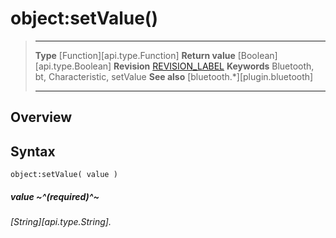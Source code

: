 # object:setValue()

> --------------------- ------------------------------------------------------------------------------------------
> __Type__              [Function][api.type.Function]
> __Return value__      [Boolean][api.type.Boolean]
> __Revision__          [REVISION_LABEL](REVISION_URL)
> __Keywords__          Bluetooth, bt, Characteristic, setValue
> __See also__          [bluetooth.*][plugin.bluetooth]
> --------------------- ------------------------------------------------------------------------------------------

## Overview

## Syntax

	object:setValue( value )

##### value ~^(required)^~
_[String][api.type.String]._